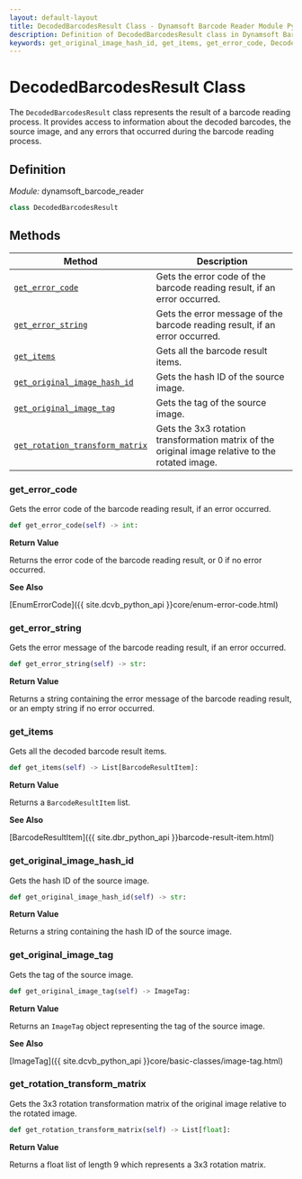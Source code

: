 ```yaml
---
layout: default-layout
title: DecodedBarcodesResult Class - Dynamsoft Barcode Reader Module Python Edition API Reference
description: Definition of DecodedBarcodesResult class in Dynamsoft Barcode Reader Module Python Edition.
keywords: get_original_image_hash_id, get_items, get_error_code, DecodedBarcodesResult, api reference
---
```

# DecodedBarcodesResult Class

The `DecodedBarcodesResult` class represents the result of a barcode reading process. It provides access to information about the decoded barcodes, the source image, and any errors that occurred during the barcode reading process.

## Definition

*Module:* dynamsoft_barcode_reader

```python
class DecodedBarcodesResult
```

## Methods

| Method               | Description |
|----------------------|-------------|
| [`get_error_code`](#get_error_code) | Gets the error code of the barcode reading result, if an error occurred. |
| [`get_error_string`](#get_error_string) | Gets the error message of the barcode reading result, if an error occurred. |
| [`get_items`](#get_items) | Gets all the barcode result items. |
| [`get_original_image_hash_id`](#get_original_image_hash_id) | Gets the hash ID of the source image. |
| [`get_original_image_tag`](#get_original_image_tag) | Gets the tag of the source image. |
| [`get_rotation_transform_matrix`](#get_rotation_transform_matrix) | Gets the 3x3 rotation transformation matrix of the original image relative to the rotated image.|

### get_error_code

Gets the error code of the barcode reading result, if an error occurred.

```python
def get_error_code(self) -> int:
```

**Return Value**

Returns the error code of the barcode reading result, or 0 if no error occurred.

**See Also**

[EnumErrorCode]({{ site.dcvb_python_api }}core/enum-error-code.html)

### get_error_string

Gets the error message of the barcode reading result, if an error occurred.

```python
def get_error_string(self) -> str:
```

**Return Value**

Returns a string containing the error message of the barcode reading result, or an empty string if no error occurred.

### get_items

Gets all the decoded barcode result items.

```python
def get_items(self) -> List[BarcodeResultItem]:
```

**Return Value**

Returns a `BarcodeResultItem` list.

**See Also**

[BarcodeResultItem]({{ site.dbr_python_api }}barcode-result-item.html)

### get_original_image_hash_id

Gets the hash ID of the source image.

```python
def get_original_image_hash_id(self) -> str:
```

**Return Value**

Returns a string containing the hash ID of the source image.

### get_original_image_tag

Gets the tag of the source image.

```python
def get_original_image_tag(self) -> ImageTag:
```

**Return Value**

Returns an `ImageTag` object representing the tag of the source image.

**See Also**

[ImageTag]({{ site.dcvb_python_api }}core/basic-classes/image-tag.html)

### get_rotation_transform_matrix

Gets the 3x3 rotation transformation matrix of the original image relative to the rotated image.

```python
def get_rotation_transform_matrix(self) -> List[float]:
```

**Return Value**

Returns a float list of length 9 which represents a 3x3 rotation matrix.
